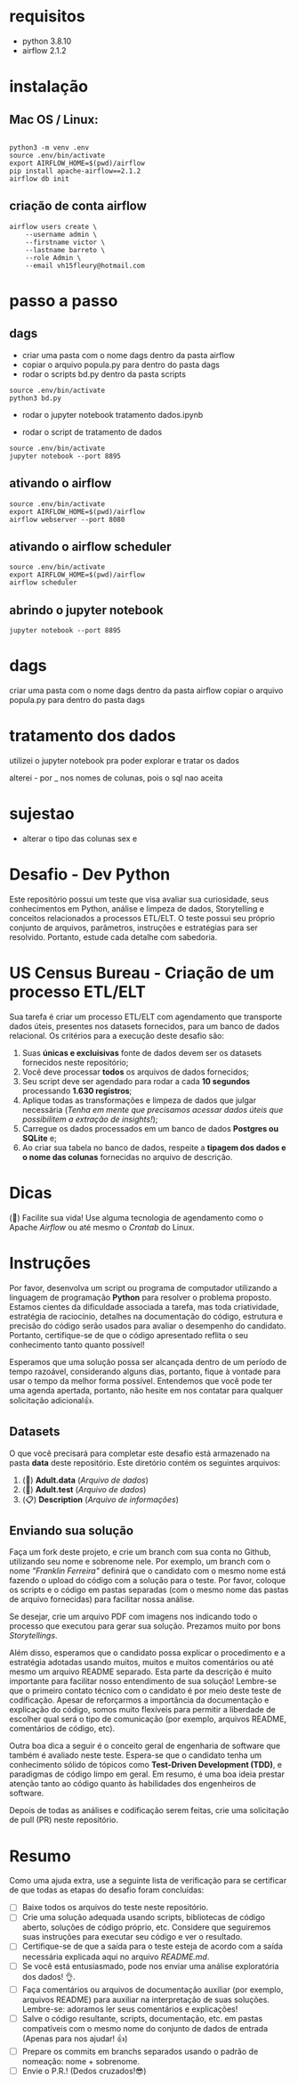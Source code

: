# requisitos

- python 3.8.10
- airflow 2.1.2

# instalação
## Mac OS / Linux:

```console

python3 -m venv .env
source .env/bin/activate
export AIRFLOW_HOME=$(pwd)/airflow
pip install apache-airflow==2.1.2
airflow db init

```

## criação de conta airflow

```console
airflow users create \
    --username admin \
    --firstname victor \
    --lastname barreto \
    --role Admin \
    --email vh15fleury@hotmail.com

```

# passo a passo
## dags
- criar uma pasta com o nome dags dentro da pasta airflow
- copiar o arquivo popula.py para dentro do pasta dags
- rodar o scripts bd.py dentro da pasta scripts 
```console
source .env/bin/activate
python3 bd.py
```
- rodar o jupyter notebook tratamento dados.ipynb

- rodar o script de tratamento de dados

```console
source .env/bin/activate
jupyter notebook --port 8895
```



## ativando o airflow
``` console
source .env/bin/activate
export AIRFLOW_HOME=$(pwd)/airflow
airflow webserver --port 8080
```

## ativando o airflow scheduler
``` console
source .env/bin/activate
export AIRFLOW_HOME=$(pwd)/airflow
airflow scheduler
```

## abrindo o jupyter notebook
``` console
jupyter notebook --port 8895
```

# dags
criar uma pasta com o nome dags dentro da pasta airflow
copiar o arquivo popula.py para dentro do pasta dags

# tratamento dos dados

utilizei o jupyter notebook pra poder explorar e tratar os dados






alterei - por _ nos nomes de colunas, pois o sql nao aceita





# sujestao 

- alterar o tipo das colunas sex e 


# Desafio - Dev Python

Este repositório possui um teste que visa avaliar sua curiosidade, seus conhecimentos em Python, análise e limpeza de dados, Storytelling e conceitos relacionados a processos ETL/ELT. O teste possui seu próprio conjunto de arquivos, parâmetros, instruções e estratégias para ser resolvido. Portanto, estude cada detalhe com sabedoria.

# US Census Bureau - Criação de um processo ETL/ELT

Sua tarefa é criar um processo ETL/ELT com agendamento que transporte dados úteis, presentes nos datasets fornecidos, para um banco de dados relacional. Os critérios para a execução deste desafio são:

1. Suas **únicas e excluisivas** fonte de dados devem ser os datasets fornecidos neste repositório;
2. Você deve processar **todos** os arquivos de dados fornecidos;
3. Seu script deve ser agendado para rodar a cada **10 segundos** processando **1.630 registros**;
4. Aplique todas as transformações e limpeza de dados que julgar necessária (*Tenha em mente que precisamos acessar dados úteis que possibilitem a extração de insights!*);
5. Carregue os dados processados em um banco de dados **Postgres ou SQLite** e;
6. Ao criar sua tabela no banco de dados, respeite a **tipagem dos dados e o nome das colunas** fornecidas no arquivo de descrição.

# Dicas

(:gem:) Facilite sua vida! Use alguma tecnologia de agendamento como o Apache *Airflow* ou até mesmo o *Crontab* do Linux.

# Instruções

Por favor, desenvolva um script ou programa de computador utilizando a linguagem de programação **Python** para resolver o problema proposto. Estamos cientes da dificuldade associada a tarefa, mas toda criatividade, estratégia de raciocínio, detalhes na documentação do código, estrutura e precisão do código serão usados ​​para avaliar o desempenho do candidato. Portanto, certifique-se de que o código apresentado reflita o seu conhecimento tanto quanto possível!

Esperamos que uma solução possa ser alcançada dentro de um período de tempo razoável, considerando alguns dias, portanto, fique à vontade para usar o tempo da melhor forma possível. Entendemos que você pode ter uma agenda apertada, portanto, não hesite em nos contatar para qualquer solicitação adicional👍.

## Datasets

O que você precisará para completar este desafio está armazenado na pasta **data** deste repositório. Este diretório contém os seguintes arquivos: 

1. (:mag_right:) **Adult.data** (*Arquivo de dados*)
2. (:mag_right:) **Adult.test** (*Arquivo de dados*)
3. (:clipboard:) **Description** (*Arquivo de informações*)


## Enviando sua solução

Faça um fork deste projeto, e crie um branch com sua conta no Github, utilizando seu nome e sobrenome nele. Por exemplo, um branch com o nome *"Franklin Ferreira"* definirá que o candidato com o mesmo nome está fazendo o upload do código com a solução para o teste. Por favor, coloque os scripts e o código em pastas separadas (com o mesmo nome das pastas de arquivo fornecidas) para facilitar nossa análise.

Se desejar, crie um arquivo PDF com imagens nos indicando todo o processo que executou para gerar sua solução. Prezamos muito por bons *Storytellings*.

Além disso, esperamos que o candidato possa explicar o procedimento e a estratégia adotadas usando muitos, muitos e muitos comentários ou até mesmo um arquivo README separado. Esta parte da descrição é muito importante para facilitar nosso entendimento de sua solução! Lembre-se que o primeiro contato técnico com o candidato é por meio deste teste de codificação. Apesar de reforçarmos a importância da documentação e explicação do código, somos muito flexíveis para permitir a liberdade de escolher qual será o tipo de comunicação (por exemplo, arquivos README, comentários de código, etc).

Outra boa dica a seguir é o conceito geral de engenharia de software que também é avaliado neste teste. Espera-se que o candidato tenha um conhecimento sólido de tópicos como **Test-Driven Development (TDD)**, e paradigmas de código limpo em geral. Em resumo, é uma boa ideia prestar atenção tanto ao código quanto às habilidades dos engenheiros de software.

Depois de todas as análises e codificação serem feitas, crie uma solicitação de pull (PR) neste repositório.

# Resumo

Como uma ajuda extra, use a seguinte lista de verificação para se certificar de que todas as etapas do desafio foram concluídas:

- [ ] Baixe todos os arquivos do teste neste repositório.
- [ ] Crie uma solução adequada usando scripts, bibliotecas de código aberto, soluções de código próprio, etc. Considere que seguiremos suas instruções para executar seu código e ver o resultado.
- [ ] Certifique-se de que a saída para o teste esteja de acordo com a saída necessária explicada aqui no arquivo *README.md*.
- [ ] Se você está entusiasmado, pode nos enviar uma análise exploratória dos dados! :ok_hand:.
- [ ] Faça comentários ou arquivos de documentação auxiliar (por exemplo, arquivos README) para auxiliar na interpretação de suas soluções. Lembre-se: adoramos ler seus comentários e explicações!
- [ ] Salve o código resultante, scripts, documentação, etc. em pastas compatíveis com o mesmo nome do conjunto de dados de entrada (Apenas para nos ajudar! 👍)
- [ ] Prepare os commits em branchs separados usando o padrão de nomeação: nome + sobrenome.
- [ ] Envie o P.R.! (Dedos cruzados!:sunglasses:)
